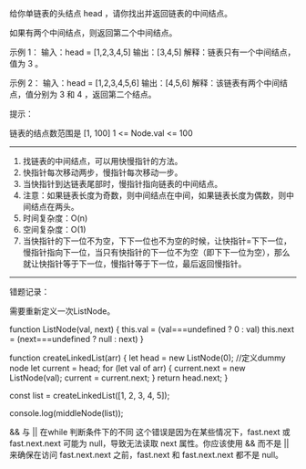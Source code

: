 给你单链表的头结点 head ，请你找出并返回链表的中间结点。

如果有两个中间结点，则返回第二个中间结点。

示例 1：
输入：head = [1,2,3,4,5]
输出：[3,4,5]
解释：链表只有一个中间结点，值为 3 。

示例 2：
输入：head = [1,2,3,4,5,6]
输出：[4,5,6]
解释：该链表有两个中间结点，值分别为 3 和 4 ，返回第二个结点。

提示：

链表的结点数范围是 [1, 100]
1 <= Node.val <= 100


-----------

1. 找链表的中间结点，可以用快慢指针的方法。
2. 快指针每次移动两步，慢指针每次移动一步。
3. 当快指针到达链表尾部时，慢指针指向链表的中间结点。  
4. 注意：如果链表长度为奇数，则中间结点在中间，如果链表长度为偶数，则中间结点在两头。
5. 时间复杂度：O(n)
6. 空间复杂度：O(1)
7. 当快指针的下一位不为空，下下一位也不为空的时候，让快指针=下下一位，慢指针指向下一位，当只有快指针的下一位不为空（即下下一位为空），那么就让快指针等于下一位，慢指针等于下一位，最后返回慢指针。


-----------
错题记录：

需要重新定义一次ListNode。

function ListNode(val, next) {
    this.val = (val===undefined ? 0 : val)
    this.next = (next===undefined ? null : next)
}

function createLinkedList(arr) {
    let head = new ListNode(0); //定义dummy node
    let current = head;
    for (let val of arr) {
        current.next = new ListNode(val);
        current = current.next;
    }
    return head.next;
}

const list = createLinkedList([1, 2, 3, 4, 5]);

console.log(middleNode(list)); 


&& 与 || 在while 判断条件下的不同
这个错误是因为在某些情况下，fast.next 或 fast.next.next 可能为 null，导致无法读取 next 属性。你应该使用 && 而不是 || 来确保在访问 fast.next.next 之前，fast.next 和 fast.next.next 都不是 null。